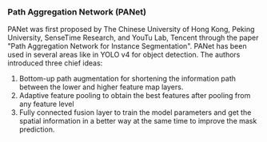 ### Path Aggregation Network (PANet)

PANet was first proposed by The Chinese University of Hong Kong, Peking University, SenseTime Research, and YouTu Lab, Tencent through the paper "Path Aggregation Network for Instance Segmentation". PANet has been used in several areas like in YOLO v4 for object detection. The authors introduced three chief ideas:

1. Bottom-up path augmentation for shortening the information path between the lower and higher feature map layers.
2. Adaptive feature pooling to obtain the best features after pooling from any feature level
3. Fully connected fusion layer to train the model parameters and get the spatial information in a better way at the same time to improve the mask prediction.



